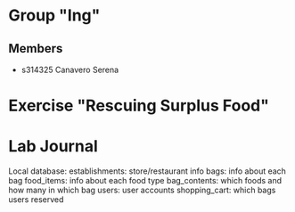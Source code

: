# Group "Ing"

## Members
- s314325 Canavero Serena

# Exercise "Rescuing Surplus Food"

# Lab Journal

Local database: 
establishments: store/restaurant info
bags: info about each bag
food_items: info about each food type
bag_contents: which foods and how many in which bag
users: user accounts
shopping_cart: which bags users reserved

